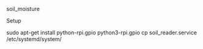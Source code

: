 soil_moisture

Setup

sudo apt-get install python-rpi.gpio python3-rpi.gpio
cp soil_reader.service /etc/systemd/system/

